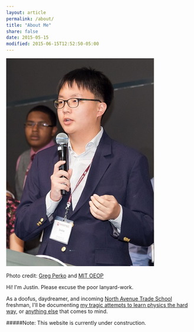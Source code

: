 ```yaml
---
layout: article
permalink: /about/
title: "About Me"
share: false
date: 2015-05-15
modified: 2015-06-15T12:52:50-05:00
---
```


![Photo credit: Greg Perko and MIT OEOP](/images/about.jpg)

<figcaption>Photo credit: <a href='http://www.perkophoto.com/'>Greg Perko</a> and <a href='http://oeop.mit.edu/'>MIT OEOP</a></figcaption>

Hi! I'm Justin. Please excuse the poor lanyard-work.

As a doofus, daydreamer, and incoming [North Avenue Trade School](http://www.gatech.edu "Georgia Tech") freshman, I'll be documenting [my tragic attempts to learn physics the hard way](/projects), or [anything else](/blog) that comes to mind.

#####Note: This website is currently under construction.